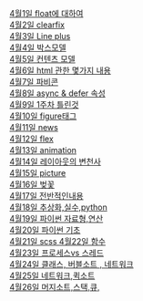 <a href="https://github.com/hbsowo58/FastCampus_Summary/blob/master/README/2019-04/0401.md"> 4월1일 float에 대하여 <br>
<a href="https://github.com/hbsowo58/FastCampus_Summary/blob/master/README/2019-04/0402.md"> 4월2일 clearfix  <br>
<a href="https://github.com/hbsowo58/FastCampus_Summary/blob/master/README/2019-04/0403.md"> 4월3일 Line plus  <br>
<a href="https://github.com/hbsowo58/FastCampus_Summary/blob/master/README/2019-04/0404.md"> 4월4일 박스모델 <br>
<a href="https://github.com/hbsowo58/FastCampus_Summary/blob/master/README/2019-04/2019-04/0405.md"> 4월5일 컨텐츠 모델 <br>
<a href="https://github.com/hbsowo58/FastCampus_Summary/blob/master/README/2019-04/0406.md"> 4월6일 html 관한 몇가지 내용 <br>
<a href="https://github.com/hbsowo58/FastCampus_Summary/blob/master/README/2019-04/0407.md"> 4월7일 파비콘 <br>
<a href="https://github.com/hbsowo58/FastCampus_Summary/blob/master/README/2019-04/0408.md"> 4월8일 async & defer 속성 <br>
<a href="https://github.com/hbsowo58/FastCampus_Summary/blob/master/README/2019-04/0409.md"> 4월9일 1주차 틀린것  <br>
<a href="https://github.com/hbsowo58/FastCampus_Summary/blob/master/README/2019-04/0410.md"> 4월10일 figure태그  <br>
<a href="https://github.com/hbsowo58/FastCampus_Summary/blob/master/README/2019-04/0411.md"> 4월11일 news   <br>
<a href="https://github.com/hbsowo58/FastCampus_Summary/blob/master/README/2019-04/0412.md"> 4월12일 flex  <br>
<a href="https://github.com/hbsowo58/FastCampus_Summary/blob/master/README/2019-04/0413.md"> 4월13일 animation  <br>
<a href="https://github.com/hbsowo58/FastCampus_Summary/blob/master/README/2019-04/0414.md"> 4월14일 레이아웃의 변천사  <br>
<a href="https://github.com/hbsowo58/FastCampus_Summary/blob/master/README/2019-04/0415.md"> 4월15일 picture  <br>
<a href="https://github.com/hbsowo58/FastCampus_Summary/blob/master/README/2019-04/0416.md"> 4월16일 벚꽃 <br>
<a href="https://github.com/hbsowo58/FastCampus_Summary/blob/master/README/2019-04/0417.md"> 4월17일 전반적인내용 <br>
<a href="https://github.com/hbsowo58/FastCampus_Summary/blob/master/README/2019-04/0418.md"> 4월18일 추상화,실수,python<br>
<a href="https://github.com/hbsowo58/FastCampus_Summary/blob/master/README/2019-04/0419.md"> 4월19일 파이썬 자료형,연산<br>
<a href="https://github.com/hbsowo58/FastCampus_Summary/blob/master/README/2019-04/0420.md"> 4월20일 파이썬 기초 <br>
<a href="https://github.com/hbsowo58/FastCampus_Summary/blob/master/README/2019-04/0421.md"> 4월21일 scss
<a href="https://github.com/hbsowo58/FastCampus_Summary/blob/master/README/2019-04/0422.md"> 4월22일 함수<br> 
<a href="https://github.com/hbsowo58/FastCampus_Summary/blob/master/README/2019-04/0423.md"> 4월23일 프로세스vs 스레드 <br>
<a href="https://github.com/hbsowo58/FastCampus_Summary/blob/master/README/2019-04/0424.md"> 4월24일 클래스, 버블소트 , 네트워크<br>
<a href="https://github.com/hbsowo58/FastCampus_Summary/blob/master/README/2019-04/0425.md"> 4월25일 네트워크,퀵소트<br>
<a href="https://github.com/hbsowo58/FastCampus_Summary/blob/master/README/2019-04/0426.md"> 4월26일 머지소트,스택,큐,<br>

